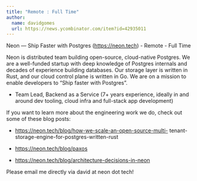 ```yaml
---
title: "Remote : Full Time"
author:
  name: davidgomes
  url: https://news.ycombinator.com/item?id=42935011
---
```

Neon — Ship Faster with Postgres (<a href="https:&#x2F;&#x2F;neon.tech" rel="nofollow">https:&#x2F;&#x2F;neon.tech</a>) - Remote - Full Time

Neon is distributed team building open-source, cloud-native Postgres. We are a well-funded startup with deep knowledge of Postgres internals and decades of experience building databases. Our storage layer is written in Rust, and our cloud control plane is written in Go. We are on a mission to enable developers to “Ship faster with Postgres”.

* Team Lead, Backend as a Service (7+ years experience, ideally in and around dev tooling, cloud infra and full-stack app development)

If you want to learn more about the engineering work we do, check out some of these blog posts:

* <a href="https:&#x2F;&#x2F;neon.tech&#x2F;blog&#x2F;how-we-scale-an-open-source-multi-" rel="nofollow">https:&#x2F;&#x2F;neon.tech&#x2F;blog&#x2F;how-we-scale-an-open-source-multi-</a>
tenant-storage-engine-for-postgres-written-rust

* <a href="https:&#x2F;&#x2F;neon.tech&#x2F;blog&#x2F;paxos" rel="nofollow">https:&#x2F;&#x2F;neon.tech&#x2F;blog&#x2F;paxos</a>

* <a href="https:&#x2F;&#x2F;neon.tech&#x2F;blog&#x2F;architecture-decisions-in-neon" rel="nofollow">https:&#x2F;&#x2F;neon.tech&#x2F;blog&#x2F;architecture-decisions-in-neon</a>

Please email me directly via david at neon dot tech!
<JobApplication />
